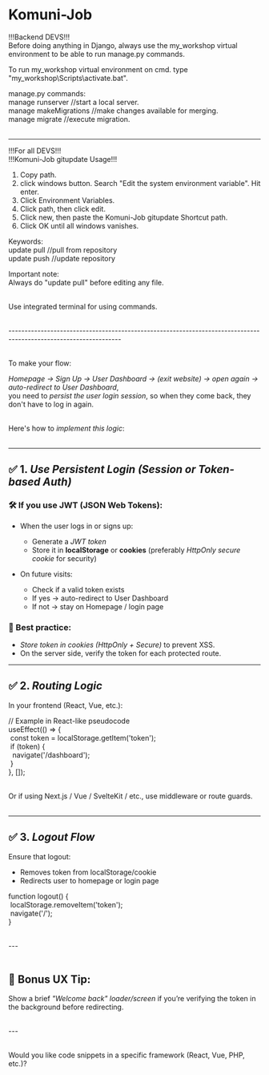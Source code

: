 # Komuni-Job

!!!Backend DEVS!!! <br>
Before doing anything in Django, always use the my_workshop virtual environment to be able
to run manage.py commands. <br>

To run my_workshop virtual environment on cmd. type "my_workshop\Scripts\activate.bat".

manage.py commands:<br>
manage runserver //start a local server. <br>
manage makeMigrations //make changes available for merging. <br>
manage migrate //execute migration. <br><br>

---------------------------------------------------------------------------------------------

!!!For all DEVS!!! <br>
!!!Komuni-Job gitupdate Usage!!! 

1. Copy path.
2. click windows button. Search "Edit the system environment variable". Hit enter.
3. Click Environment Variables.
4. Click path, then click edit.
5. Click new, then paste the Komuni-Job gitupdate Shortcut path. 
6. Click OK until all windows vanishes.

Keywords: <br>
update pull //pull from repository <br>
update push //update repository <br>

Important note: <br>
Always do "update pull" before editing any file. <br><br>

Use integrated terminal for using commands.<br><br>

-----------------------------------------------------------------------------------------------------------------<br><br>

To make your flow: <br>

*Homepage → Sign Up → User Dashboard → (exit website) → open again → auto-redirect to User Dashboard*,<br>
you need to *persist the user login session*, so when they come back, they don't have to log in again.<br><br>

Here's how to *implement this logic*:<br><br>

---

## ✅ 1. *Use Persistent Login (Session or Token-based Auth)*

### 🛠 If you use JWT (JSON Web Tokens):

* When the user logs in or signs up:

  * Generate a *JWT token*
  * Store it in **localStorage** or **cookies** (preferably *HttpOnly secure cookie* for security)
* On future visits:

  * Check if a valid token exists
  * If yes → auto-redirect to User Dashboard
  * If not → stay on Homepage / login page

### 🔐 Best practice:

* *Store token in cookies (HttpOnly + Secure)* to prevent XSS.
* On the server side, verify the token for each protected route.

---

## ✅ 2. *Routing Logic*

In your frontend (React, Vue, etc.): <br>

// Example in React-like pseudocode <br>
useEffect(() => { <br>
&nbsp;const token = localStorage.getItem('token'); <br>
&nbsp;if (token) { <br>
&nbsp;&nbsp;navigate('/dashboard'); <br>
&nbsp;} <br>
}, []); <br><br>

Or if using Next.js / Vue / SvelteKit / etc., use middleware or route guards. <br><br>

---

## ✅ 3. *Logout Flow*

Ensure that logout: 

* Removes token from localStorage/cookie
* Redirects user to homepage or login page

function logout() { <br>
&nbsp;localStorage.removeItem('token'); <br>
&nbsp;navigate('/'); <br>
} <br><br>

--- <br><br>

## 🧪 Bonus UX Tip:

Show a brief *"Welcome back" loader/screen* if you’re verifying the token in the background before redirecting. <br><br>

--- <br><br>

Would you like code snippets in a specific framework (React, Vue, PHP, etc.)?